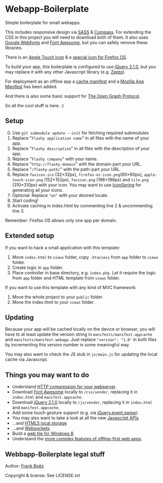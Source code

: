 Webapp-Boilerplate
==================

Simple boilerplate for small webapps.

This includes responsive design via [SASS](http://sass-lang.com/) & [Compass](http://compass-style.org/). For extending the CSS in this project you will need to download both of them.
It also uses [Google Webfonts](http://www.google.com/fonts/) and [Font Awesome](http://fortawesome.github.io/Font-Awesome/), but you can safely remove these libraries.

There is an [Apple Touch Icon](https://developer.apple.com/library/ios/#documentation/AppleApplications/Reference/SafariWebContent/ConfiguringWebApplications/ConfiguringWebApplications.html) & a [special icon for Firefox OS](https://www.mozilla.org/en-US/styleguide/products/firefox-os/icons/).

To build your app, this boilerplate is configured to use [jQuery 2.1.0](http://jquery.com/), but you may replace it with any other Javascript library (e.g. [Zepto](http://zeptojs.com/)).

For deployment as an offline app a [cache manifest](https://developer.mozilla.org/en/docs/HTML/Using_the_application_cache) and a [Mozilla App Manifest](https://developer.mozilla.org/en-US/docs/Web/Apps/Manifest) has been added.

And there is also some basic support for [The Open Graph Protocol](http://ogp.me/).

So all the cool stuff is here. :)

Setup
-----

0. Use `git submodule update --init` for fetching required submodules
1. Replace "`Flashy application name`" in all files with the name of your app.
2. Replace "`Flashy description`" in all files with the description of your app.
3. Replace "`Flashy company`" with your name.
4. Replace "`http://flashy-domain`" with the domain-part your URL.
5. Replace "`/flashy-path/`" with the path-part your URL.
6. Replace `favicon.ico` (32×32px), `firefox-os-icon.png`(60×60px), `apple-touch-icon.png` (152×152px), `favicon.png` (196×196px) and `tile.png` (310×310px) with your icon. You may want to use [IconSpring](https://github.com/fboes/iconspring) for generating all your icons.
7. Optional: Replace `"en"` with your desired locale.
8. Start coding!
9. Activate caching in index.html by commenting line 2 & uncommenting line 3.

Remember: Firefox OS allows only one app per domain.

Extended setup
--------------

If you want to hack a small application with this template:

1. Move `index.html` to `views` folder, copy `.htaccess` from `app` folder to `views` folder.
2. Create logic in `app` folder.
2. Place controller in base directory, e.g. `index.php`. Let it require the logic from `app` folder and HTML template from `views` folder.

If you want to use this template with any kind of MVC framework:

1. Move the whole project to your `public` folder.
2. Move the index.html to your `views` folder.

Updating
--------

Because your app will be cached locally on the device or browser, you will have to at least update the version string in `manifests/manifest.appcache` and `manifests/manifest.webapp`. Just replace `"version": "1.0"` in both files by incrementing this version number in some meaningful way.

You may also want to check the JS stub in `js/main.js` for updating the local cache via Javascript.

Things you may want to do
-------------------------

* Understand [HTTP compression for your webserver](http://en.wikipedia.org/wiki/HTTP_compression).
* Download [Font Awesome](http://fontawesome.io/) locally to `/css/vendor`, replacing it in `index.html` and `manifest.appcache`.
* Download [jQuery 2.1.0](http://jquery.com/) locally to `/js/vendor`, replacing it in `index.html` and `manifest.appcache`.
* Add some touch gesture support (e.g. via [jQuery.event.swipe](http://stephband.info/jquery.event.swipe/)).
* You may also want to take a look at all the new [Javascript APIs](http://alistapart.com/article/environmental-design-with-the-device-api)
* …and [HTML5 local storage](http://diveintohtml5.info/storage.html)
* …and [Websockets](http://www.html5rocks.com/en/tutorials/websockets/basics/).
* Build a [web tile for Windows 8](http://www.buildmypinnedsite.com/).
* Understand the [more complex features of offline-first web apps](http://alistapart.com/article/offline-first).

Webbapp-Boilerplate legal stuff
-------------------------------

Author: [Frank Boës](http://3960.org)

Copyright & license: See LICENSE.txt